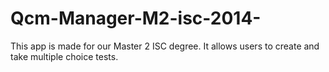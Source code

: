 Qcm-Manager-M2-isc-2014-
========================

This app is made for our Master 2 ISC degree. It allows users to create and take multiple choice tests.
